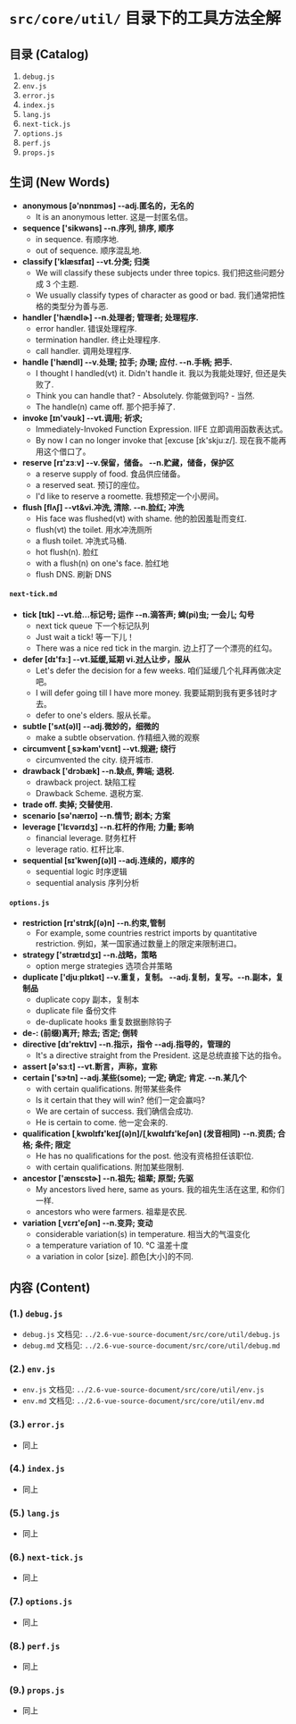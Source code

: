 # `src/core/util/` 目录下的工具方法全解

## 目录 (Catalog)
1. `debug.js` 
2. `env.js`
3. `error.js`
4. `index.js`
5. `lang.js`
6. `next-tick.js`
7. `options.js`
8. `perf.js`
9. `props.js`


## 生词 (New Words)
- **anonymous [ə'nɒnɪməs] --adj.匿名的，无名的**
    + It is an anonymous letter. 这是一封匿名信。
- **sequence ['sikwəns] --n.序列, 排序, 顺序**
    + in sequence. 有顺序地.
    + out of sequence. 顺序混乱地.
- **classify ['klæsɪfaɪ] --vt.分类; 归类**
    + We will classify these subjects under three topics.
      我们把这些问题分成 3 个主题.
    + We usually classify types of character as good or bad.
      我们通常把性格的类型分为善与恶.
- **handler ['hændlɚ] --n.处理者; 管理者; 处理程序.**
    + error handler. 错误处理程序.
    + termination handler. 终止处理程序.
    + call handler. 调用处理程序.
- **handle ['hændl] --v.处理; 拉手; 办理; 应付. --n.手柄; 把手.**
    + I thought I handled(vt) it. Didn't handle it. 
      我以为我能处理好, 但还是失败了.
    + Think you can handle that? - Absolutely. 你能做到吗? - 当然.
    + The handle(n) came off. 那个把手掉了.
- **invoke [ɪn'vəʊk] --vt.调用; 祈求;**
    + Immediately-Invoked Function Expression. IIFE 立即调用函数表达式。
    + By now I can no longer invoke that [excuse [ɪk'skjuːz/]. 
      现在我不能再用这个借口了。
- **reserve [rɪ'zɜːv] --v.保留，储备。 --n.贮藏，储备，保护区**
    + a reserve supply of food. 食品供应储备。
    + a reserved seat. 预订的座位。
    + I'd like to reserve a roomette. 我想预定一个小房间。
- **flush [flʌʃ] --vt&vi.冲洗, 清除. --n.脸红; 冲洗**
    + His face was flushed(vt) with shame. 他的脸因羞耻而变红.
    + flush(vt) the toilet. 用水冲洗厕所
    + a flush toilet. 冲洗式马桶.
    + hot flush(n). 脸红
    + with a flush(n) on one's face. 脸红地
    + flush DNS. 刷新 DNS

#### `next-tick.md`
- **tick [tɪk] --vt.给...标记号; 运作 --n.滴答声; 蜱(pi)虫; 一会儿; 勾号**
    + next tick queue 下一个标记队列
    + Just wait a tick! 等一下儿！
    + There was a nice red tick in the margin. 边上打了一个漂亮的红勾。
- **defer [dɪ'fɜː] --vt.延缓,延期  vi.[对人](表示敬意而)让步，服从**
    + Let's defer the decision for a few weeks. 咱们延缓几个礼拜再做决定吧。
    + I will defer going till I have more money. 
        我要延期到我有更多钱时才去。
    + defer to one's elders. 服从长辈。
- **subtle ['sʌt(ə)l] --adj.微妙的，细微的**
    + make a subtle observation. 作精细入微的观察
- **circumvent [ˌsɝkəm'vɛnt] --vt.规避; 绕行**
    + circumvented the city. 绕开城市.
- **drawback ['drɔbæk] --n.缺点, 弊端; 退税.**
    + drawback project. 缺陷工程
    + Drawback Scheme. 退税方案.
- **trade off. 卖掉; 交替使用.**
- **scenario [sə'nærɪo] --n.情节; 剧本; 方案**
- **leverage ['lɛvərɪdʒ] --n.杠杆的作用; 力量; 影响**
    + financial leverage. 财务杠杆
    + leverage ratio. 杠杆比率.
- **sequential [sɪ'kwenʃ(ə)l] --adj.连续的，顺序的**
    + sequential logic 时序逻辑
    + sequential analysis  序列分析

#### `options.js`
- **restriction  [rɪ'strɪkʃ(ə)n] --n.约束,管制**
    + For example, some countries restrict imports by quantitative 
      restriction.  例如，某一国家通过数量上的限定来限制进口。
- **strategy ['strætɪdʒɪ] --n.战略，策略**
     + option merge strategies  选项合并策略
- **duplicate ['djuːplɪkət]  --v.重复，复制。 --adj.复制，复写。--n.副本，复制品**
    + duplicate copy 副本，复制本
    + duplicate file 备份文件
    + de-duplicate hooks 重复数据删除钩子
- **de-: (前缀)离开; 除去; 否定; 倒转**
- **directive [dɪ'rektɪv] --n.指示，指令  --adj.指导的，管理的**
    + It's a directive straight from the President. 这是总统直接下达的指令。
- **assert [ə'sɜːt] --vt.断言，声称，宣称**
- **certain ['sɝtn] --adj.某些(some); 一定; 确定; 肯定. --n.某几个**
    + with certain qualifications. 附带某些条件
    + Is it certain that they will win? 他们一定会赢吗?
    + We are certain of success. 我们确信会成功.
    + He is certain to come. 他一定会来的.
- **qualification [ˌkwɒlɪfɪ'keɪʃ(ə)n]/[ˌkwɑlɪfɪ'keʃən] (发音相同)**
  **--n.资质; 合格; 条件; 限定**
    + He has no qualifications for the post. 他没有资格担任该职位.
    + with certain qualifications. 附加某些限制.
- **ancestor ['ænsɛstɚ] --n.祖先; 祖辈; 原型; 先驱**
    + My ancestors lived here, same as yours. 我的祖先生活在这里, 和你们一样.
    + ancestors who were farmers. 祖辈是农民.
- **variation [ˌvɛrɪ'eʃən] --n.变异; 变动**
    + considerable variation(s) in temperature. 相当大的气温变化
    + a temperature variation of 10. ℃ 温差十度
    + a variation in color [size]. 颜色[大小]的不同.  

    


## 内容 (Content)
### (1.) `debug.js`
- `debug.js` 文档见: `../2.6-vue-source-document/src/core/util/debug.js`
- `debug.md` 文档见: `../2.6-vue-source-document/src/core/util/debug.md`
### (2.) `env.js`
- `env.js` 文档见: `../2.6-vue-source-document/src/core/util/env.js`
- `env.md` 文档见: `../2.6-vue-source-document/src/core/util/env.md`
### (3.) `error.js`
- 同上
### (4.) `index.js`
- 同上
### (5.) `lang.js`
- 同上
### (6.) `next-tick.js`
- 同上
### (7.) `options.js`
- 同上
### (8.) `perf.js`
- 同上
### (9.) `props.js`
- 同上

